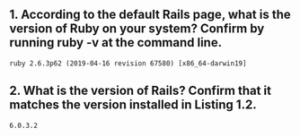 ## 1. According to the default Rails page, what is the version of Ruby on your system? Confirm by running ruby -v at the command line.

`ruby 2.6.3p62 (2019-04-16 revision 67580) [x86_64-darwin19]`

## 2. What is the version of Rails? Confirm that it matches the version installed in Listing 1.2.

`6.0.3.2`
